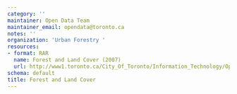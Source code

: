 ```yaml
---
category: ''
maintainer: Open Data Team
maintainer_email: opendata@toronto.ca
notes: ''
organization: 'Urban Forestry '
resources:
- format: RAR
  name: Forest and Land Cover (2007)
  url: http://www1.toronto.ca/City_Of_Toronto/Information_Technology/Open_Data/Data_Sets/Assets/Files/landvover.rar
schema: default
title: Forest and Land Cover
---
```


